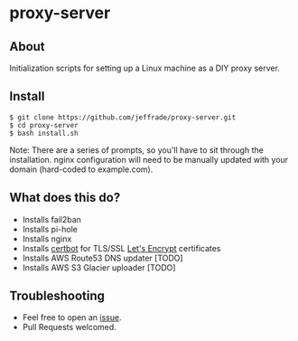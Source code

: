 # proxy-server

## About

Initialization scripts for setting up a Linux machine as a DIY proxy server.

## Install

```
$ git clone https://github.com/jeffrade/proxy-server.git
$ cd proxy-server
$ bash install.sh
```
Note: There are a series of prompts, so you'll have to sit through the installation. nginx configuration will need to be manually updated with your domain (hard-coded to example.com).

## What does this do?

 - Installs fail2ban
 - Installs pi-hole
 - Installs nginx
 - Installs [certbot](https://certbot.eff.org/about/) for TLS/SSL [Let's Encrypt](https://letsencrypt.org/getting-started/) certificates
 - Installs AWS Route53 DNS updater [TODO]
 - Installs AWS S3 Glacier uploader [TODO]

## Troubleshooting

 - Feel free to open an [issue](https://github.com/jeffrade/proxy-server/issues/new).
 - Pull Requests welcomed.
